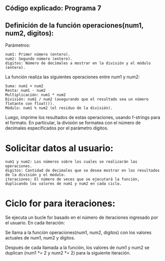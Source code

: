 ## Código explicado: Programa 7
## Definición de la función operaciones(num1, num2, digitos):

Parámetros:
```
num1: Primer número (entero).
num2: Segundo número (entero).
digitos: Número de decimales a mostrar en la división y el módulo (entero).
```

La función realiza las siguientes operaciones entre num1 y num2:
```
Suma: num1 + num2
Resta: num1 - num2
Multiplicación: num1 * num2
División: num1 / num2 (asegurando que el resultado sea un número flotante con float()).
Módulo: num1 % num2 (el residuo de la división).
```

Luego, imprime los resultados de estas operaciones, usando f-strings para el formato. En particular, la división se formatea con el número de decimales especificados por el parámetro digitos.

# Solicitar datos al usuario:
```
num1 y num2: Los números sobre los cuales se realizarán las operaciones.
digitos: Cantidad de decimales que se desea mostrar en los resultados de la división y el módulo.
iteraciones: El número de veces que se ejecutará la función, duplicando los valores de num1 y num2 en cada ciclo.
```
# Ciclo for para iteraciones:
Se ejecuta un bucle for basado en el número de iteraciones ingresado por el usuario. En cada iteración:


Se llama a la función operaciones(num1, num2, digitos) con los valores actuales de num1, num2 y digitos.


Después de cada llamada a la función, los valores de num1 y num2 se duplican (num1 *= 2 y num2 *= 2) para la siguiente iteración.
